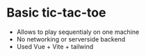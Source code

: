 # Basic tic-tac-toe

- Allows to play sequentialy on one machine
- No networking or serverside backend
- Used Vue + Vite + tailwind
